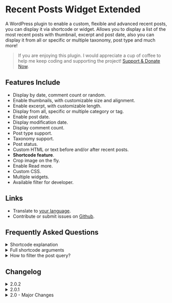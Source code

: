 # Recent Posts Widget Extended

A WordPress plugin to enable a custom, flexible and advanced recent posts, you can display it via shortcode or widget. Allows you to display a list of the most recent posts with thumbnail, excerpt and post date, also you can display it from all or specific or multiple taxonomy, post type and much more!

> If you are enjoying this plugin. I would appreciate a cup of coffee to help me keep coding and supporting the project! [Support & Donate Now](https://www.buymeacoffee.com/gasatrya).

## Features Include

* Display by date, comment count or random.
* Enable thumbnails, with customizable size and alignment.
* Enable excerpt, with customizable length.
* Display from all, specific or multiple category or tag.
* Enable post date.
* Display modification date.
* Display comment count.
* Post type support.
* Taxonomy support.
* Post status.
* Custom HTML or text before and/or after recent posts.
* **Shortcode feature**.
* Crop image on the fly.
* Enable Read more.
* Custom CSS.
* Multiple widgets.
* Available filter for developer.

## Links

* Translate to [your language](https://translate.wordpress.org/projects/wp-plugins/recent-posts-widget-extended/).
* Contribute or submit issues on [Github](https://github.com/gasatrya/recent-posts-widget-extended/issues).

## Frequently Asked Questions

<details>
  <summary>Shortcode explanation</summary>

  Basic shortcode
  ```
  [rpwe]
  ```

  Display 10 recent posts
  ```
  [rpwe limit="10"]
  ```

  Display 10 recent posts without thumbnail
  ```
  [rpwe limit="10" thumb="false"]
  ```

  Open post link in new tab
  ```
  [rpwe link_target="true"]
  ```

  Disable default style
  ```
  [rpwe styles_default="false"]
  ```
</details>

<details>
  <summary>Full shortcode arguments</summary>

  ```
  limit="5"
  offset=""
  order="DESC"
  orderby="date"
  post_type="post"
  cat=""
  tag=""
  taxonomy=""
  post_type="post"
  post_status="publish"
  ignore_sticky="1"
  taxonomy=""

  post_title="true"
  link_target="false"
  excerpt="false"
  length="10"
  thumb="true"
  thumb_height="45"
  thumb_width="45"
  thumb_default="https://via.placeholder.com/45x45/f0f0f0/ccc"
  thumb_align="rpwe-alignleft"
  date="true"
  readmore="false"
  readmore_text="Read More &raquo;"

  styles_default="true"
  css_id=""
  css_class=""
  before=""
  after=""
  ```
</details>

<details> 
  <summary>How to filter the post query?</summary>
  
  You can use `rpwe_default_query_arguments` to filter it. Example:
  ```php
  add_filter( 'rpwe_default_query_arguments', 'your_custom_function' );
  function your_custom_function( $args ) {
      $args['posts_per_page'] = 10; // Changing the number of posts to show.
      return $args;
  }
  ```
</details>

## Changelog

<details>
  <summary>2.0.2</summary>
  
  *Release Date: Oct 05, 2022*

  **Bug fixes:**

  - Prevent double slash when loading the php file.
  - Use `display: block` for the list, `inline-block` causing issue for some websites.

  **Enhancements:**

  - Minor issue with the auto generate thumbnail function.
  - Fix translation issue. Thanks [Alex Lion](https://github.com/alexclassroom).
  - CSS tweak.
</details>

<details>
  <summary>2.0.1</summary>
  
  *Release Date: Sept 28, 2022*

  **Bug fixes:**

  - Compatibility issue with Siteorigin Page Builder.

  **Enhancements:**

  - Re-enable custom CSS setting.
  - Full support Siteorigin Page Builder.
  - Adds `display: inline-block;` to the default style, to make sure each list align properly. Thank you [outrospective](https://wordpress.org/support/users/outrospective/)!
</details>

<details>
  <summary>2.0 - Major Changes</summary>

  *Release Date: Sept 23, 2022*

  This release comes major changes to the codebase, several fixes and enhancements. The reason was to follow the latest WordPress coding standard, more secure. **Classic widget and block widget is now supported!**

  **Breaking Changes:**

  - **CSS ID** shortcode attribute for the container was `cssID` or `cssid`, please use `css_id` instead.
  - **CSS ID** widget, please re-added your ID to the input field.
  - `before` and `after` shortcode attribute move to inside the recent posts container.
  - Widget **custom style** location change. If your style is not loaded, please re-save the widget.
  - **Custom CSS** no longer editable, please move your custom CSS to the Additional CSS panel on Customizer.

  **Enhancements:**

  - Classic & blocks widget supported!
  - Support **lazy** loading for the thumbnail.
  - No more inline CSS, by default `rpwe-frontend.css` will be loaded if shortcode or widget present.
  - No more `extract()`. [ref](https://developer.wordpress.org/coding-standards/wordpress-coding-standards/php/#dont-extract)
  - **New** show hide the post title.

  **Bug fixes:**

  - Default image wasn't working correctly.
  - `true` or `false` shortcode value.
</details>
